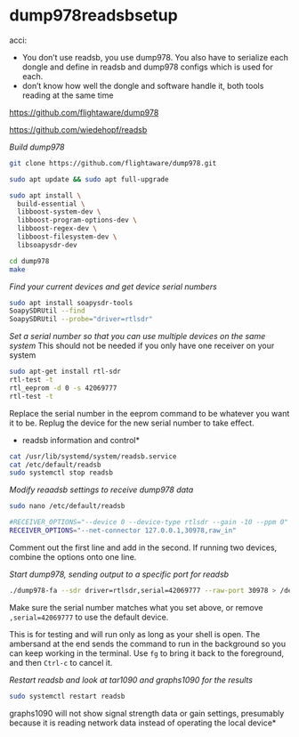# dump978readsbsetup

acci:
* You don’t use readsb, you use dump978.  You also have to serialize each dongle and define in readsb and dump978 configs which is used for each.
* don’t know how well the dongle and software handle it, both tools reading at the same time

https://github.com/flightaware/dump978

https://github.com/wiedehopf/readsb

*Build dump978*
```bash
git clone https://github.com/flightaware/dump978.git

sudo apt update && sudo apt full-upgrade

sudo apt install \
  build-essential \
  libboost-system-dev \
  libboost-program-options-dev \
  libboost-regex-dev \
  libboost-filesystem-dev \
  libsoapysdr-dev

cd dump978
make
```

*Find your current devices and get device serial numbers*
```bash
sudo apt install soapysdr-tools
SoapySDRUtil --find
SoapySDRUtil --probe="driver=rtlsdr"
```

*Set a serial number so that you can use multiple devices on the same system*
This should not be needed if you only have one receiver on your system
```bash
sudo apt-get install rtl-sdr
rtl-test -t
rtl_eeprom -d 0 -s 42069777
rtl-test -t
```
Replace the serial number in the eeprom command to be whatever you want it to be. Replug the device for the new serial number to take effect.

* readsb information and control*
```bash
cat /usr/lib/systemd/system/readsb.service
cat /etc/default/readsb
sudo systemctl stop readsb
```

*Modify reaadsb settings to receive dump978 data*
```bash
sudo nano /etc/default/readsb
```
```bash
#RECEIVER_OPTIONS="--device 0 --device-type rtlsdr --gain -10 --ppm 0"
RECEIVER_OPTIONS="--net-connector 127.0.0.1,30978,raw_in"
```
Comment out the first line and add in the second. If running two devices, combine the options onto one line.

*Start dump978, sending output to a specific port for readsb*
```bash
./dump978-fa --sdr driver=rtlsdr,serial=42069777 --raw-port 30978 > /dev/null 2>&1 &
```
Make sure the serial number matches what you set above, or remove `,serial=42069777` to use the default device.

This is for testing and will run only as long as your shell is open. The ambersand at the end sends the command to run in the background so you can keep working in the terminal. Use `fg` to bring it back to the foreground, and then `Ctrl-c` to cancel it.

*Restart readsb and look at tar1090 and graphs1090 for the results*
```bash
sudo systemctl restart readsb
```
graphs1090 will not show signal strength data or gain settings, presumably because it is reading network data instead of operating the local device*
